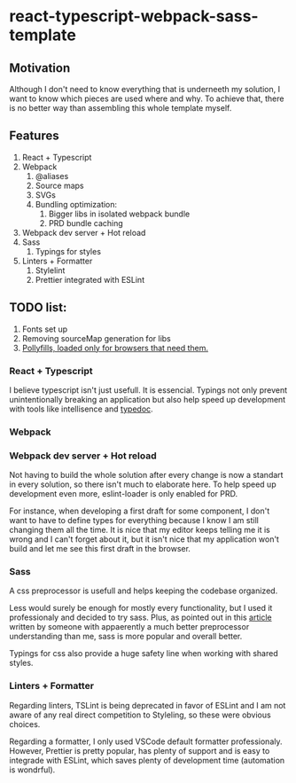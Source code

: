 # react-typescript-webpack-sass-template

## Motivation

Although I don't need to know everything that is underneeth my solution, I want to know which pieces are used where and why. To achieve that, there is no better way than assembling this whole template myself.

## Features

1.  React + Typescript
2.  Webpack
    1.  @aliases
    2.  Source maps
    3.  SVGs
    4.  Bundling optimization:
        1. Bigger libs in isolated webpack bundle
        2. PRD bundle caching
3.  Webpack dev server + Hot reload
4.  Sass
    1.  Typings for styles
5.  Linters + Formatter
    1. Stylelint
    2. Prettier integrated with ESLint

## TODO list:

1. Fonts set up
2. Removing sourceMap generation for libs
3. [Pollyfills, loaded only for browsers that need them.](https://medium.com/hackernoon/polyfills-everything-you-ever-wanted-to-know-or-maybe-a-bit-less-7c8de164e423)

### React + Typescript

I believe typescript isn't just usefull. It is essencial.
Typings not only prevent unintentionally breaking an application but also help speed up development with tools like intellisence and [typedoc](https://typedoc.org/guides/doccomments/).

### Webpack

### Webpack dev server + Hot reload

Not having to build the whole solution after every change is now a standart in every solution, so there isn't much to elaborate here.
To help speed up development even more, eslint-loader is only enabled for PRD.

For instance, when developing a first draft for some component, I don't want to have to define types for everything because I know I am still changing them all the time. It is nice that my editor keeps telling me it is wrong and I can't forget about it, but it isn't nice that my application won't build and let me see this first draft in the browser.

### Sass

A css preprocessor is usefull and helps keeping the codebase organized.

Less would surely be enough for mostly every functionality, but I used it professionaly and decided to try sass. Plus, as pointed out in this [article](https://css-tricks.com/sass-vs-less/) written by someone with appaerently a much better preprocessor understanding than me, sass is more popular and overall better.

Typings for css also provide a huge safety line when working with shared styles.

### Linters + Formatter

Regarding linters, TSLint is being deprecated in favor of ESLint and I am not aware of any real direct competition to Styleling, so these were obvious choices.

Regarding a formatter, I only used VSCode default formatter professionaly. However, Prettier is pretty popular, has plenty of support and is easy to integrade with ESLint, which saves plenty of development time (automation is wondrful).
